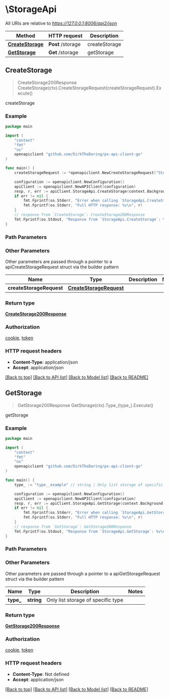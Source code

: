 # \StorageApi

All URIs are relative to *https://127.0.0.1:8006/api2/json*

Method | HTTP request | Description
------------- | ------------- | -------------
[**CreateStorage**](StorageApi.md#CreateStorage) | **Post** /storage | createStorage
[**GetStorage**](StorageApi.md#GetStorage) | **Get** /storage | getStorage



## CreateStorage

> CreateStorage200Response CreateStorage(ctx).CreateStorageRequest(createStorageRequest).Execute()

createStorage



### Example

```go
package main

import (
    "context"
    "fmt"
    "os"
    openapiclient "github.com/DirkTheDaring/px-api-client-go"
)

func main() {
    createStorageRequest := *openapiclient.NewCreateStorageRequest("Storage_example", "Type_example") // CreateStorageRequest |  (optional)

    configuration := openapiclient.NewConfiguration()
    apiClient := openapiclient.NewAPIClient(configuration)
    resp, r, err := apiClient.StorageApi.CreateStorage(context.Background()).CreateStorageRequest(createStorageRequest).Execute()
    if err != nil {
        fmt.Fprintf(os.Stderr, "Error when calling `StorageApi.CreateStorage``: %v\n", err)
        fmt.Fprintf(os.Stderr, "Full HTTP response: %v\n", r)
    }
    // response from `CreateStorage`: CreateStorage200Response
    fmt.Fprintf(os.Stdout, "Response from `StorageApi.CreateStorage`: %v\n", resp)
}
```

### Path Parameters



### Other Parameters

Other parameters are passed through a pointer to a apiCreateStorageRequest struct via the builder pattern


Name | Type | Description  | Notes
------------- | ------------- | ------------- | -------------
 **createStorageRequest** | [**CreateStorageRequest**](CreateStorageRequest.md) |  | 

### Return type

[**CreateStorage200Response**](CreateStorage200Response.md)

### Authorization

[cookie](../README.md#cookie), [token](../README.md#token)

### HTTP request headers

- **Content-Type**: application/json
- **Accept**: application/json

[[Back to top]](#) [[Back to API list]](../README.md#documentation-for-api-endpoints)
[[Back to Model list]](../README.md#documentation-for-models)
[[Back to README]](../README.md)


## GetStorage

> GetStorage200Response GetStorage(ctx).Type_(type_).Execute()

getStorage



### Example

```go
package main

import (
    "context"
    "fmt"
    "os"
    openapiclient "github.com/DirkTheDaring/px-api-client-go"
)

func main() {
    type_ := "type__example" // string | Only list storage of specific type (optional)

    configuration := openapiclient.NewConfiguration()
    apiClient := openapiclient.NewAPIClient(configuration)
    resp, r, err := apiClient.StorageApi.GetStorage(context.Background()).Type_(type_).Execute()
    if err != nil {
        fmt.Fprintf(os.Stderr, "Error when calling `StorageApi.GetStorage``: %v\n", err)
        fmt.Fprintf(os.Stderr, "Full HTTP response: %v\n", r)
    }
    // response from `GetStorage`: GetStorage200Response
    fmt.Fprintf(os.Stdout, "Response from `StorageApi.GetStorage`: %v\n", resp)
}
```

### Path Parameters



### Other Parameters

Other parameters are passed through a pointer to a apiGetStorageRequest struct via the builder pattern


Name | Type | Description  | Notes
------------- | ------------- | ------------- | -------------
 **type_** | **string** | Only list storage of specific type | 

### Return type

[**GetStorage200Response**](GetStorage200Response.md)

### Authorization

[cookie](../README.md#cookie), [token](../README.md#token)

### HTTP request headers

- **Content-Type**: Not defined
- **Accept**: application/json

[[Back to top]](#) [[Back to API list]](../README.md#documentation-for-api-endpoints)
[[Back to Model list]](../README.md#documentation-for-models)
[[Back to README]](../README.md)

